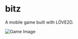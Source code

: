 # bitz
A mobile game built with LÖVE2D.

![Game Image](https://github.com/Bruception/bitz-source/blob/master/res/gfx/screen.jpg?raw=true)
